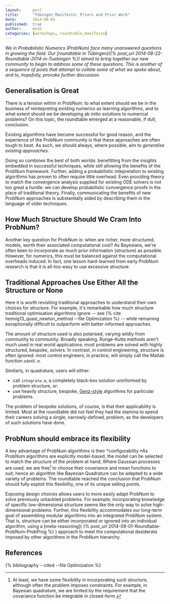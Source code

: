 ```yaml
---
layout:     post
title:      "Tübingen Manifesto: Priors and Prior Work"
date:       2014-09-03
published:  true
author:     mosb
categories: [workshops, roundtable_manifesto]
---
```


*We in Probabilistic Numerics (ProbNum) face many unanswered questions in growing the field.
Our [roundtable in Tübingen]({% post_url 2014-08-22-Roundtable-2014-in-Tuebingen %}) aimed to bring together our new community to begin to address some of these questions. 
This is another of a sequence of posts that attempt to collate some of what we spoke about, and to, hopefully, provoke further discussion.*

## Generalisation is Great

There is a tension within in ProbNum: 
to what extent should we be in the business of reintepreting existing numerics as learning algorithms, and to what extent should we be developing ab initio solutions to numerical problems?
On this topic, the roundtable emerged at a reasonable, if dull, conclusion. 

Existing algorithms have become successful for good reason, and the experience of the ProbNum community is that these approaches are often tough to beat.
As such, we should always, where possible, aim to *generalise existing approaches.*

Doing so combines the best of both worlds: benefitting from the insights embedded in successful techniques, while still allowing the benefits of the ProbNum framework.
Further, adding a probabilistic intepretation to existing algorithms has proven to often require little overhead. 
Even providing theory to match the convergence analysis supplied for existing ODE solvers is not too great a hurdle: we can develop probabilistic convergence proofs in the place of traditional theory.
Finally, communicating the benefits of new ProbNum approaches is substantially aided by describing them in the language of older techniques.

## How Much Structure Should We Cram Into ProbNum?

Another key question for ProbNum is: when are richer, more structured, models, worth their associated computational cost? As Bayesians, we're often keen to incorporate as much prior information (structure) as possible. 
However, for numerics, this must be balanced against the computational overheads induced. 
In fact, one lesson hard-learned from early ProbNum research is that it is all-too-easy to use excessive structure.

## Traditional Approaches Use Either All the Structure or None

Here it is worth revisiting traditional approaches to understand their own choices for structure. 
For example, it's remarkable how much structure traditional optimisation algorithms ignore -- see
{% cite hennig13_quasi_newton_method --file Optimization %} -- while remaining exceptionally difficult to outperform with better-informed approaches.

The amount of structure used is also polarised, varying wildly from community to community. 
Broadly speaking, Runge-Kutta methods aren't much used in real world applications: most problems are solved with highly structured, bespoke, solvers. 
In contrast, in control engineering, structure is often ignored: most control engineers, in practice, will simply call the Matlab function `ode45.m`.

Similarly, in quadrature, users will either: 

* call `integrate.m`, a completely black-box solution uninformed by problem structure, or: 
* use heavily structure, bespoke, [Genz-style](http://www.math.wsu.edu/faculty/genz/homepage) algorithms for particular problems. 

The problem of bespoke solutions, of course, is that their applicability is limited.
Most at the roundtable did not feel they had the stamina to spend their careers solving a single, narrowly-defined, problem, as the developers of such solutions have done.

## ProbNum should embrace its flexibility

A key advantage of ProbNum algorithms is their *configurability.*As ProbNum algorithms are explicitly model-based, the model can be selected to match the structure of the problem at hand; 
Where Gaussian processes are used, we are free[^1] to choose their covariance and mean functions to suit;
hence an algorithm like Bayesian Quadrature can be adapted to a wide variety of problems.
The roundtable reached the conclusion that ProbNum should fully exploit this flexibility, one of its unique selling points.

Exposing design choices allows users to more easily adapt ProbNum to solve previously untackled problems.
For example, incorporating knowledge of specific low-dimensional structure seems like the only way to solve high-dimensional problems.
Further, this flexibility accommodates our long-term goal of assembling modular algorithms into an integrated ProbNum system.
That is, structure can be either incorporated or ignored into an individual algorithm, using a [meta-reasoning]( {% post_url 2014-09-01-Roundtable-ProbNum-ProbProg %} ) approach to meet the computational desiderata imposed by other algorithms in the ProbNum hierarchy.

[^1]: At least, we have some flexibility in incorporating such structure, although often the problem imposes constraints. For example, in Bayesian quadrature, we are limited by the requirement that the covariance function be integrable in closed-form.

## References

{% bibliography --cited --file Optimization %}
